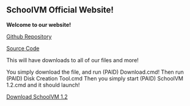 ## SchoolVM Official Website!


**Welcome to our website!**


[Github Repository](https://github.com/schoolvm/schoolvm/)


[Source Code](https://github.com/schoolvm/schoolvm/releases/)


This will have downloads to all of our files and more!

You simply download the file, and run (PAID) Download.cmd!
Then run (PAID) Disk Creation Tool.cmd
Then you simply start (PAID) SchoolVM 1.2.cmd and it should launch!

[Download SchoolVM 1.2](https://github.com/schoolvm/schoolvm/releases/download/1.2/SchoolVM.1.2.zip)
